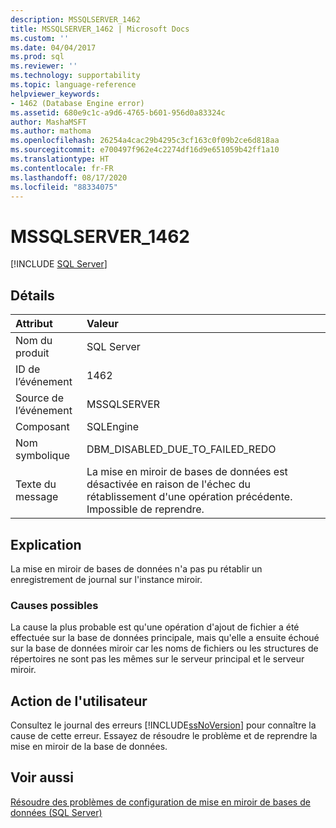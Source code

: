 ```yaml
---
description: MSSQLSERVER_1462
title: MSSQLSERVER_1462 | Microsoft Docs
ms.custom: ''
ms.date: 04/04/2017
ms.prod: sql
ms.reviewer: ''
ms.technology: supportability
ms.topic: language-reference
helpviewer_keywords:
- 1462 (Database Engine error)
ms.assetid: 680e9c1c-a9d6-4765-b601-956d0a83324c
author: MashaMSFT
ms.author: mathoma
ms.openlocfilehash: 26254a4cac29b4295c3cf163c0f09b2ce6d818aa
ms.sourcegitcommit: e700497f962e4c2274df16d9e651059b42ff1a10
ms.translationtype: HT
ms.contentlocale: fr-FR
ms.lasthandoff: 08/17/2020
ms.locfileid: "88334075"
---
```

# <a name="mssqlserver_1462"></a>MSSQLSERVER_1462
 [!INCLUDE [SQL Server](../../includes/applies-to-version/sqlserver.md)]
  
## <a name="details"></a>Détails  
  
| Attribut | Valeur |  
| :-------- | :---- |  
|Nom du produit|SQL Server|  
|ID de l’événement|1462|  
|Source de l’événement|MSSQLSERVER|  
|Composant|SQLEngine|  
|Nom symbolique|DBM_DISABLED_DUE_TO_FAILED_REDO|  
|Texte du message|La mise en miroir de bases de données est désactivée en raison de l'échec du rétablissement d'une opération précédente. Impossible de reprendre.|  
  
## <a name="explanation"></a>Explication  
La mise en miroir de bases de données n'a pas pu rétablir un enregistrement de journal sur l'instance miroir.  
  
### <a name="possible-causes"></a>Causes possibles  
La cause la plus probable est qu'une opération d'ajout de fichier a été effectuée sur la base de données principale, mais qu'elle a ensuite échoué sur la base de données miroir car les noms de fichiers ou les structures de répertoires ne sont pas les mêmes sur le serveur principal et le serveur miroir.  
  
## <a name="user-action"></a>Action de l'utilisateur  
Consultez le journal des erreurs [!INCLUDE[ssNoVersion](../../includes/ssnoversion-md.md)] pour connaître la cause de cette erreur. Essayez de résoudre le problème et de reprendre la mise en miroir de la base de données.  
  
## <a name="see-also"></a>Voir aussi  
[Résoudre des problèmes de configuration de mise en miroir de bases de données &#40;SQL Server&#41;](~/database-engine/database-mirroring/troubleshoot-database-mirroring-configuration-sql-server.md)  
  
